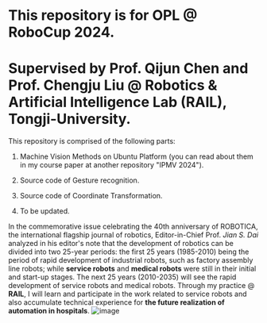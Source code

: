 # This repository is for OPL @ RoboCup 2024. 

# Supervised by Prof. Qijun Chen and Prof. Chengju Liu @ Robotics & Artificial Intelligence Lab (RAIL), Tongji-University.


This repository is comprised of the following parts:

1. Machine Vision Methods on Ubuntu Platform (you can read about them in my course paper at another repository "IPMV 2024").

2. Source code of Gesture recognition.

3. Source code of Coordinate Transformation.

4. To be updated.


In the commemorative issue celebrating the 40th anniversary of ROBOTICA, the international flagship journal of robotics, Editor-in-Chief Prof. *Jian S. Dai* analyzed in his editor's note that the development of robotics can be divided into two 25-year periods: the first 25 years (1985-2010) being the period of rapid development of industrial robots, such as factory assembly line robots; while **service robots** and **medical robots** were still in their initial and start-up stages. The next 25 years (2010-2035) will see the rapid development of service robots and medical robots. Through my practice @ **RAIL**, I will learn and participate in the work related to service robots and also accumulate technical experience for **the future realization of automation in hospitals**.
![image](https://github.com/Metaphysicist0/RAIL-Tongji-University/assets/93028929/70e00595-c70b-4955-91a0-6a63d19db334)

